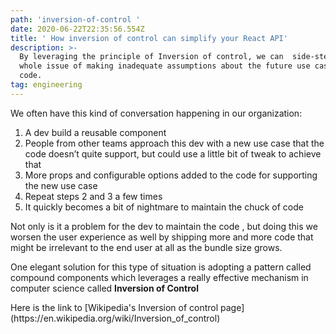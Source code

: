 ```yaml
---
path: 'inversion-of-control '
date: 2020-06-22T22:35:56.554Z
title: ' How inversion of control can simplify your React API'
description: >-
  By leveraging the principle of Inversion of control, we can  side-step the
  whole issue of making inadequate assumptions about the future use cases of our
  code.
tag: engineering
---
```

We often have this kind of conversation happening in our organization: 

1. A dev build a reusable component 
2. People from other teams approach this dev with a new use case that the code doesn’t quite support, but could use a little bit of tweak to achieve that
3. More props and configurable options added to the code for supporting the new use case
4. Repeat steps 2 and 3 a few times
5. It quickly becomes a bit of nightmare to maintain the chuck of code

Not only is it a problem for the dev to maintain the code , but doing this we worsen the user experience as well by shipping more and more code that might be irrelevant to the end user at all as the bundle size grows.

One elegant solution for this type of situation is adopting a pattern called compound components which leverages a really effective mechanism in computer science called **Inversion of Control**

<div class='tip tip-right'>
Here is the link to [Wikipedia's Inversion of control page](https://en.wikipedia.org/wiki/Inversion_of_control)
</div>
